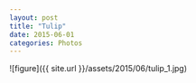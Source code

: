 ```yaml
---
layout: post
title: "Tulip"
date: 2015-06-01
categories: Photos
---
```


![figure]({{ site.url }}/assets/2015/06/tulip_1.jpg)

